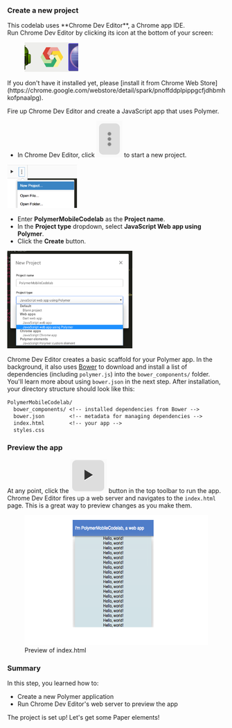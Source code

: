 <toc-element></toc-element>

### Create a new project

<!-- Chrome Dev Editor callout block -->
<aside class="callout">
This codelab uses **Chrome Dev Editor**, a Chrome app IDE.
<div class="kiosk">
  Run Chrome Dev Editor by clicking its icon at the bottom of your screen:
  <figure>
  <img src="/static/images/app-icons/chrome_dev_editor_screenshot.png">
  </figure>
</div>

<div class="extended">If you don't have it installed yet, please
[install it from Chrome Web Store](https://chrome.google.com/webstore/detail/spark/pnoffddplpippgcfjdhbmhkofpnaalpg).</div>
</aside>
<!-- End of Chrome Dev Editor callout block -->

Fire up Chrome Dev Editor and create a JavaScript app that uses Polymer.

<div class="stepbystep">
  <ul>
    <li>In Chrome Dev Editor,
        click <img src="img/tripledot.png" class="icon"> to start a new project.</li>
  </ul>
  <div>
    <img src="img/s1-newproject.png" style="height:100px;">
  </div>
</div>

<div class="stepbystep">
  <ul>
    <li>Enter <b>PolymerMobileCodelab</b> as the <b>Project name</b>.</li>
    <li>In the <b>Project type</b> dropdown, select <b>JavaScript Web app using Polymer</b>.</li>
    <li>Click the <b>Create</b> button.</li>
  </ul>
  <div>
    <img src="img/s1-newproject-type.png" style="height:225px;">
  </div>
</div>

Chrome Dev Editor creates a basic scaffold for your Polymer app.
In the background, it also uses [Bower](http://bower.io/) to
download and install a list of dependencies (including `polymer.js`)
into the `bower_components/` folder.
You'll learn more about using `bower.json` in the next step.
After installation, your directory structure should look like this:

    PolymerMobileCodelab/
      bower_components/ <!-- installed dependencies from Bower -->
      bower.json        <!-- metadata for managing dependencies -->
      index.html        <!-- your app -->
      styles.css

### Preview the app

At any point, click the <img src="img/runbutton.png" class="icon"> button
in the top toolbar to run the app.
Chrome Dev Editor fires up a web server and navigates to the `index.html` page.
This is a great way to preview changes as you make them.

<figure>
  <img src="img/s1-helloworld.png" style="height:300px">
  <figcaption>Preview of index.html</figcaption>
</figure>

### Summary

In this step, you learned how to:

- Create a new Polymer application
- Run Chrome Dev Editor's web server to preview the app

The project is set up! Let's get some Paper elements!
